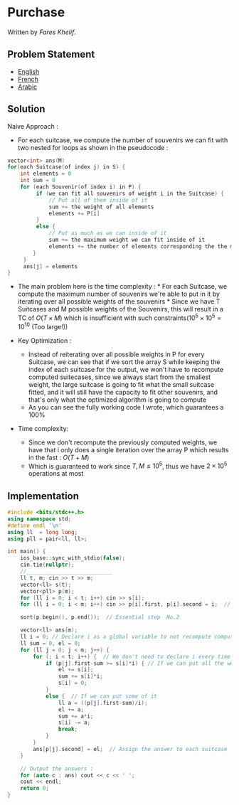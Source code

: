 # Purchase

Written by *Fares Khelif*.
 
## Problem Statement
- [English](statements/purchase.en.pdf)
- [French](statements/purchase.fr.pdf)
- [Arabic](statements/purchase.ar_DZ.pdf)

## Solution
Naive Approach :
 - For each suitcase, we compute the number of souvenirs we can fit with two nested for loops as shown in the pseudocode :
```cpp
vector<int> ans(M)
for(each Suitcase(of index j) in S) {
    int elements = 0
    int sum = 0
    for (each Souvenir(of index i) in P) {
         if (we can fit all souvenirs of weight i in the Suitcase) {
             // Put all of them inside of it
             sum += the weight of all elements
             elements += P[i]
         }
         else {
             // Put as much as we can inside of it
             sum += the maximum weight we can fit inside of it
             elements += the number of elements corresponding the the maximum weight
        }
     }
     ans[j] = elements
}
```


- The main problem here is the time complexity :
      * For each Suitcase, we compute the maximum number of souvenirs we're able to put in it by iterating over all possible weights of the souvenirs
      * Since we have T Suitcases and M possible weights of the Souvenirs, this will result in a TC of $O(T \times M)$ which is insufficient with such constraints($10^5 \times 10^5 = 10^{10}$ (Too large!))
- Key Optimization :
    * Instead of reiterating over all possible weights in P for every Suitcase, we can see that if we sort the array S while keeping the index of each suitcase for the output, we won't have to recompute computed suitecases, since we always start from the smallest weight, the large suitcase is going to fit what the small suitcase fitted, and it will still have the capacity to fit other souvenirs, and that's only what the optimized algorithm is going to compute
    * As you can see the fully working code I wrote, which guarantees a 100%

- Time complexity: 
    * Since we don't recompute the previously computed weights, we have that i only does a single iteration over the array P which results in the fast : $O(T+M)$
    * Which is guaranteed to work since $T, M \leq 10^5$, thus we have $2 \times 10^5$ operations at most

## Implementation

```cpp
#include <bits/stdc++.h>
using namespace std;
#define endl '\n'
using ll  = long long;
using pll = pair<ll, ll>;

int main() {
    ios_base::sync_with_stdio(false);
    cin.tie(nullptr);
    //___________________________
    ll t, m; cin >> t >> m;
    vector<ll> s(t);
    vector<pll> p(m);
    for (ll i = 0; i < t; i++) cin >> s[i];
    for (ll i = 0; i < m; i++) cin >> p[i].first, p[i].second = i;  // Essential step  No.1

    sort(p.begin(), p.end());  // Essential step  No.2

    vector<ll> ans(m);
    ll i = 0; // Declare i as a global variable to not recompute computed values (avoids TLE)
    ll sum = 0, el = 0;
    for (ll j = 0; j < m; j++) {
        for (; i < t; i++) {  // We don't need to declare i every time
            if (p[j].first-sum >= s[i]*i) { // If we can put all the weights in the suitcase
                el += s[i];
                sum += s[i]*i;
                s[i] = 0;
            }
            else {  // If we can put some of it
                ll a = ((p[j].first-sum)/i);
                el += a;
                sum += a*i;
                s[i] -= a;
                break;
            }
        }
        ans[p[j].second] = el;  // Assign the answer to each suitcase
    }

    // Output the answers :
    for (auto c : ans) cout << c << ' ';
    cout << endl;
    return 0;
}
```
